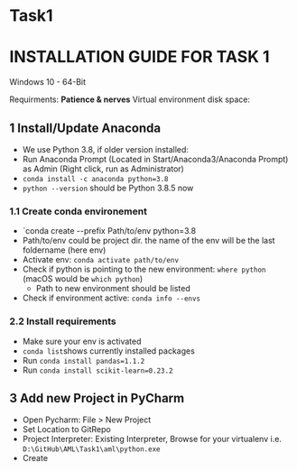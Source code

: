 # Task1

# INSTALLATION GUIDE FOR TASK 1

Windows 10 - 64-Bit

Requirments: **Patience & nerves**
Virtual environment disk space: 

## 1 Install/Update Anaconda

- We use Python 3.8, if older version installed:
- Run Anaconda Prompt (Located in Start/Anaconda3/Anaconda Prompt) as Admin (Right click, run as Administrator)
- `conda install -c anaconda python=3.8`
- `python --version` should be Python 3.8.5 now

### 1.1 Create conda environement
- `conda create --prefix Path/to/env python=3.8
- Path/to/env could be project dir. the name of the env will be the last foldername (here env)
- Activate env: `conda activate path/to/env`
- Check if python is pointing to the new environment: `where python` (macOS would be `which python`)
	- Path to new environment should be listed
- Check if environment active: `conda info --envs`

### 2.2 Install requirements
- Make sure your env is activated
- `conda list`shows currently installed packages
- Run `conda install pandas=1.1.2`
- Run `conda install scikit-learn=0.23.2`

## 3 Add new Project in PyCharm
- Open Pycharm: File > New Project
- Set Location to GitRepo
- Project Interpreter: Existing Interpreter, Browse for your virtualenv i.e. `D:\GitHub\AML\Task1\aml\python.exe`
- Create
